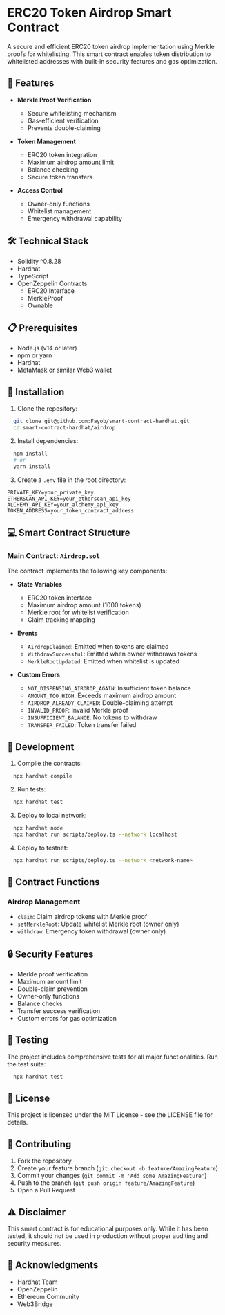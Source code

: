 # ERC20 Token Airdrop Smart Contract

A secure and efficient ERC20 token airdrop implementation using Merkle proofs for whitelisting. This smart contract enables token distribution to whitelisted addresses with built-in security features and gas optimization.

## 🌟 Features

- **Merkle Proof Verification**

  - Secure whitelisting mechanism
  - Gas-efficient verification
  - Prevents double-claiming

- **Token Management**

  - ERC20 token integration
  - Maximum airdrop amount limit
  - Balance checking
  - Secure token transfers

- **Access Control**
  - Owner-only functions
  - Whitelist management
  - Emergency withdrawal capability

## 🛠️ Technical Stack

- Solidity ^0.8.28
- Hardhat
- TypeScript
- OpenZeppelin Contracts
  - ERC20 Interface
  - MerkleProof
  - Ownable

## 📋 Prerequisites

- Node.js (v14 or later)
- npm or yarn
- Hardhat
- MetaMask or similar Web3 wallet

## 🚀 Installation

1. Clone the repository:

```bash
  git clone git@github.com:Fayob/smart-contract-hardhat.git
  cd smart-contract-hardhat/airdrop
```

2. Install dependencies:

```bash
  npm install
  # or
  yarn install
```

3. Create a `.env` file in the root directory:

```env
PRIVATE_KEY=your_private_key
ETHERSCAN_API_KEY=your_etherscan_api_key
ALCHEMY_API_KEY=your_alchemy_api_key
TOKEN_ADDRESS=your_token_contract_address
```

## 💻 Smart Contract Structure

### Main Contract: `Airdrop.sol`

The contract implements the following key components:

- **State Variables**

  - ERC20 token interface
  - Maximum airdrop amount (1000 tokens)
  - Merkle root for whitelist verification
  - Claim tracking mapping

- **Events**

  - `AirdropClaimed`: Emitted when tokens are claimed
  - `WithdrawSuccessful`: Emitted when owner withdraws tokens
  - `MerkleRootUpdated`: Emitted when whitelist is updated

- **Custom Errors**
  - `NOT_DISPENSING_AIRDROP_AGAIN`: Insufficient token balance
  - `AMOUNT_TOO_HIGH`: Exceeds maximum airdrop amount
  - `AIRDROP_ALREADY_CLAIMED`: Double-claiming attempt
  - `INVALID_PROOF`: Invalid Merkle proof
  - `INSUFFICIENT_BALANCE`: No tokens to withdraw
  - `TRANSFER_FAILED`: Token transfer failed

## 🔧 Development

1. Compile the contracts:

```bash
  npx hardhat compile
```

2. Run tests:

```bash
  npx hardhat test
```

3. Deploy to local network:

```bash
  npx hardhat node
  npx hardhat run scripts/deploy.ts --network localhost
```

4. Deploy to testnet:

```bash
  npx hardhat run scripts/deploy.ts --network <network-name>
```

## 📝 Contract Functions

### Airdrop Management

- `claim`: Claim airdrop tokens with Merkle proof
- `setMerkleRoot`: Update whitelist Merkle root (owner only)
- `withdraw`: Emergency token withdrawal (owner only)

## 🔒 Security Features

- Merkle proof verification
- Maximum amount limit
- Double-claim prevention
- Owner-only functions
- Balance checks
- Transfer success verification
- Custom errors for gas optimization

## 🧪 Testing

The project includes comprehensive tests for all major functionalities. Run the test suite:

```bash
  npx hardhat test
```

## 📄 License

This project is licensed under the MIT License - see the LICENSE file for details.

## 👥 Contributing

1. Fork the repository
2. Create your feature branch (`git checkout -b feature/AmazingFeature`)
3. Commit your changes (`git commit -m 'Add some AmazingFeature'`)
4. Push to the branch (`git push origin feature/AmazingFeature`)
5. Open a Pull Request

## ⚠️ Disclaimer

This smart contract is for educational purposes only. While it has been tested, it should not be used in production without proper auditing and security measures.

## 🙏 Acknowledgments

- Hardhat Team
- OpenZeppelin
- Ethereum Community
- Web3Bridge
